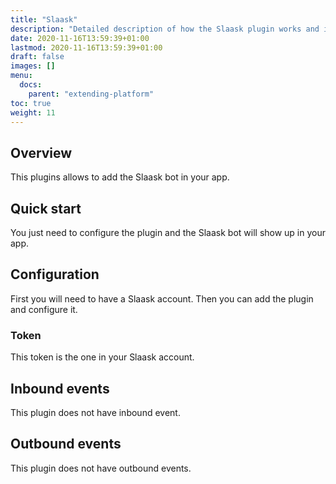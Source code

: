 ```yaml
---
title: "Slaask"
description: "Detailed description of how the Slaask plugin works and its configuration."
date: 2020-11-16T13:59:39+01:00
lastmod: 2020-11-16T13:59:39+01:00
draft: false
images: []
menu:
  docs:
    parent: "extending-platform"
toc: true
weight: 11
---
```


## **Overview**

This plugins allows to add the Slaask bot in your app.

## **Quick start**

You just need to configure the plugin and the Slaask bot will show up in your app.

## **Configuration**

First you will need to have a Slaask account. Then you can add the plugin and configure it.

### Token

This token is the one in your Slaask account.

## **Inbound events**

This plugin does not have inbound event.

## **Outbound events**

This plugin does not have outbound events.

